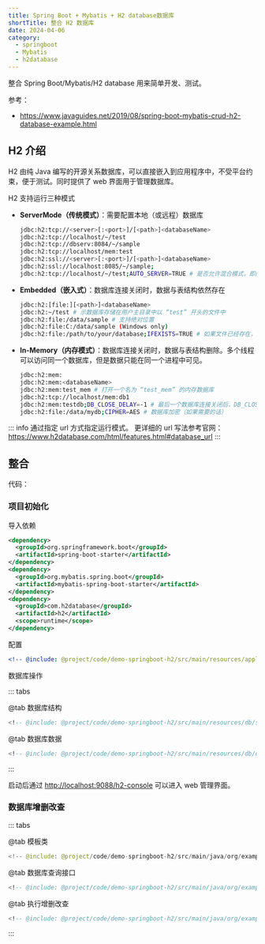 ```yaml
---
title: Spring Boot + Mybatis + H2 database数据库
shortTitle: 整合 H2 数据库
date: 2024-04-06
category:
  - springboot
  - Mybatis
  - h2database
---
```


整合 Spring Boot/Mybatis/H2 database 用来简单开发、测试。

<!-- more -->

参考：

- <https://www.javaguides.net/2019/08/spring-boot-mybatis-crud-h2-database-example.html>

## H2 介绍

H2 由纯 Java 编写的开源关系数据库，可以直接嵌入到应用程序中，不受平台约束，便于测试。同时提供了 web 界面用于管理数据库。

H2 支持运行三种模式

- **ServerMode（传统模式）**：需要配置本地（或远程）数据库

  ```bash
  jdbc:h2:tcp://<server>[:<port>]/[<path>]<databaseName>
  jdbc:h2:tcp://localhost/~/test
  jdbc:h2:tcp://dbserv:8084/~/sample
  jdbc:h2:tcp://localhost/mem:test
  jdbc:h2:ssl://<server>[:<port>]/[<path>]<databaseName>
  jdbc:h2:ssl://localhost:8085/~/sample;
  jdbc:h2:tcp://localhost/~/test;AUTO_SERVER=TRUE # 是否允许混合模式，即同时支持多个网络连接
  ```

- **Embedded（嵌入式）**：数据库连接关闭时，数据与表结构依然存在

  ```bash
  jdbc:h2:[file:][<path>]<databaseName>
  jdbc:h2:~/test # 示数据库存储在用户主目录中以 “test” 开头的文件中
  jdbc:h2:file:/data/sample # 支持绝对位置
  jdbc:h2:file:C:/data/sample (Windows only)
  jdbc:h2:file:/path/to/your/database;IFEXISTS=TRUE # 如果文件已经存在，则IFEXISTS=TRUE会避免尝试重新创建数据库而引发错误
  ```

- **In-Memory（内存模式）**：数据库连接关闭时，数据与表结构删除。多个线程可以访问同一个数据库，但是数据只能在同一个进程中可见。

  ```bash
  jdbc:h2:mem:
  jdbc:h2:mem:<databaseName>
  jdbc:h2:mem:test_mem # 打开一个名为 “test_mem” 的内存数据库
  jdbc:h2:tcp://localhost/mem:db1
  jdbc:h2:mem:testdb;DB_CLOSE_DELAY=-1 # 最后一个数据库连接关闭后，DB_CLOSE_DELAY=-1 让数据库不会被自动关闭，这样可保持数据在应用重启之间仍然可用
  jdbc:h2:file:/data/mydb;CIPHER=AES # 数据库加密（如果需要的话）
  ```

::: info
通过指定 url 方式指定运行模式。
更详细的 url 写法参考官网：
https://www.h2database.com/html/features.html#database_url
:::

## 整合

代码： <RepoLink path="/code/demo-springboot-h2/" />

### 项目初始化

导入依赖

```xml title="pom.xml"
<dependency>
  <groupId>org.springframework.boot</groupId>
  <artifactId>spring-boot-starter</artifactId>
</dependency>
<dependency>
  <groupId>org.mybatis.spring.boot</groupId>
  <artifactId>mybatis-spring-boot-starter</artifactId>
</dependency>
<dependency>
  <groupId>com.h2database</groupId>
  <artifactId>h2</artifactId>
  <scope>runtime</scope>
</dependency>
```

配置

```yml title="application.yml"
<!-- @include: @project/code/demo-springboot-h2/src/main/resources/application.yml -->
```

数据库操作

::: tabs

@tab 数据库结构

```sql title="classpath:db/schema.sql"
<!-- @include: @project/code/demo-springboot-h2/src/main/resources/db/schema.sql -->
```

@tab 数据库数据

```sql title="classpath:db/data.sql"
<!-- @include: @project/code/demo-springboot-h2/src/main/resources/db/data.sql -->
```

:::

启动后通过 <http://localhost:9088/h2-console> 可以进入 web 管理界面。

### 数据库增删改查

::: tabs

@tab 模板类

```java title="model/Employee.java"
<!-- @include: @project/code/demo-springboot-h2/src/main/java/org/example/model/Employee.java -->
```

@tab 数据库查询接口

```sql title="repository/EmployeeMapper.java"
<!-- @include: @project/code/demo-springboot-h2/src/main/java/org/example/repository/EmployeeMapper.java -->
```

@tab 执行增删改查

```sql title="DemoH2SpringbootApplication.java"
<!-- @include: @project/code/demo-springboot-h2/src/main/java/org/example/DemoH2SpringbootApplication.java -->
```

:::
